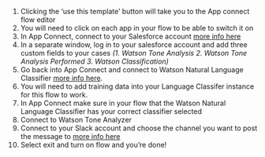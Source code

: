 1. Clicking the ‘use this template’ button will take you to the App connect flow editor 
2. You will need to click on each app in your flow to be able to switch it on
2. In App Connect, connect to your Salesforce account [more info here](https://developer.ibm.com/integration/docs/app-connect/how-to-guides-for-apps/use-ibm-app-connect-salesforce/)
3. In a separate window, log in to your salesforce account and add three custom fields to your cases _(1. Watson Tone Analysis 2. Watson Tone Analysis Performed 3. Watson Classification)_
4. Go back into App Connect and connect to Watson Natural Language Classifier [more info here](https://developer.ibm.com/integration/docs/app-connect/how-to-guides-for-apps/use-ibm-app-connect-watson-natural-language-classifier/). 
5. You will need to add training data into your Language Classifer instance for this flow to work. 
6. In App Connect make sure in your flow that the Watson Natural Language Classifier has your correct classifier selected
5. Connect to Watson Tone Analyzer 
6. Connect to your Slack account and choose the channel you want to post the message to [more info here](https://developer.ibm.com/integration/docs/app-connect/how-to-guides-for-apps/use-ibm-app-connect-slack/)
7. Select exit and turn on flow and you’re done!
